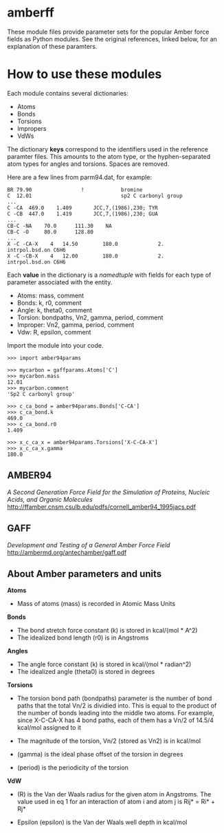 amberff
=======

These module files provide parameter sets for the popular 
Amber force fields as Python modules. See the original references, 
linked below, for an explanation of these paramters. 

How to use these modules
========================

Each module contains several dictionaries: 

* Atoms
* Bonds
* Torsions
* Impropers
* VdWs  

The dictionary **keys** correspond to the identifiers used in the reference 
paramter files. This amounts to the atom type, or the hyphen-separated
atom types for angles and torsions. Spaces are removed.  


Here are a few lines from parm94.dat,
for example:

    BR 79.90                !            bromine
    C  12.01                             sp2 C carbonyl group
    ...
    C -CA  469.0    1.409       JCC,7,(1986),230; TYR
    C -CB  447.0    1.419       JCC,7,(1986),230; GUA
    ...
    CB-C -NA    70.0      111.30    NA
    CB-C -O     80.0      128.80
    ...
    X -C -CA-X    4   14.50        180.0             2.         intrpol.bsd.on C6H6
    X -C -CB-X    4   12.00        180.0             2.         intrpol.bsd.on C6H6

Each **value** in the dictionary is a *namedtuple* with fields for each type of
parameter associated with the entity.  

* Atoms:    mass, comment
* Bonds:    k, r0, comment
* Angle:    k, theta0, comment
* Torsion:  bondpaths, Vn2, gamma, period, comment
* Improper: Vn2, gamma, period, comment
* Vdw:      R, epsilon, comment


Import the module into your code.

    >>> import amber94params 

    >>> mycarbon = gaffparams.Atoms['C']
    >>> mycarbon.mass
    12.01
    >>> mycarbon.comment
    'Sp2 C carbonyl group' 

    >>> c_ca_bond = amber94params.Bonds['C-CA']
    >>> c_ca_bond.k 
    469.0 
    >>> c_ca_bond.r0
    1.409

    >>> x_c_ca_x = amber94params.Torsions['X-C-CA-X']
    >>> x_c_ca_x.gamma
    180.0


AMBER94
-------

*A Second Generation Force Field for the Simulation of Proteins, Nucleic Acids,
and Organic Molecules*
http://ffamber.cnsm.csulb.edu/pdfs/cornell_amber94_1995jacs.pdf

GAFF
----

*Development and Testing of a General Amber Force Field*
http://ambermd.org/antechamber/gaff.pdf

About Amber parameters and units
--------------------------------

**Atoms**

* Mass of atoms (mass) is recorded in Atomic Mass Units

**Bonds**

* The bond stretch force constant (k) is stored in kcal/(mol * A^2)
* The idealized bond length (r0) is in Angstroms

**Angles**

* The angle force constant (k) is stored in kcal/(mol * radian^2)
* The idealized angle (theta0) is stored in degrees

**Torsions**

* The torsion bond path (bondpaths) parameter is the number of bond paths that the total
  Vn/2 is dividied into.  This is equal to the product of the number of bonds
  leading into the middle two atoms.  For example, since X-C-CA-X has 4 bond
  paths, each of them has a Vn/2 of 14.5/4 kcal/mol assigned to it

* The magnitude of the torsion, Vn/2 (stored as Vn2) is in kcal/mol

* (gamma) is the ideal phase offset of the torsion in degrees

* (period) is the periodicity of the torsion

**VdW**

* (R) is the Van der Waals radius for the given atom in Angstroms.
  The value used in eq 1 for an interaction of atom i and atom j
  is Rij* = Ri* + Rj*

* Epsilon (epsilon) is the Van der Waals well depth in kcal/mol


